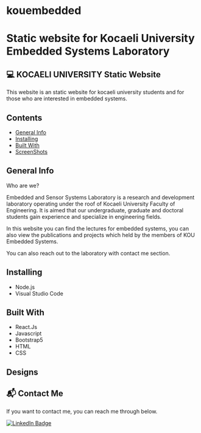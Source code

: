 # kouembedded
# Static website for Kocaeli University Embedded Systems Laboratory

💻 KOCAELI UNIVERSITY Static Website 
---


This website is an static website for kocaeli university students and for those who are interested in embedded systems.
## Contents
+ [General Info](https://github.com/caglaozbb/kouembedded#general-info)
+ [Installing](https://github.com/caglaozbb/kouembedded#installing)
+ [Built With](https://github.com/caglaozbb/kouembedded#built-with)
+ [ScreenShots](https://github.com/caglaozbb/kouembedded#designs)

## General Info

Who are we?

Embedded and Sensor Systems Laboratory is a research and development laboratory operating under the roof of Kocaeli University Faculty of Engineering. 
It is aimed that our undergraduate, graduate and doctoral students gain experience and specialize in engineering fields.

In this website you can find the lectures for embedded systems, you can also view the publications and projects which held by the members of KOU Embedded Systems.

You can also reach out to the laboratory with contact me section.

## Installing
+ Node.js
+ Visual Studio Code

## Built With

+ React.Js
+ Javascript
+ Bootstrap5
+ HTML
+ CSS

## Designs

## 📬 Contact Me

If you want to contact me, you can reach me through below.

<a href="https://www.linkedin.com/in/%C3%A7a%C4%9Fla-%C3%B6zbaba-b600ab214/">
    <img src="https://img.shields.io/badge/LinkedIn-blue?style=for-the-badge&logo=linkedin&logoColor=white" alt="LinkedIn Badge"/>
  </a>


